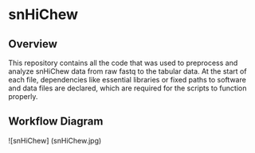# snHiChew

## Overview
This repository contains all the code that was used to preprocess and analyze snHiChew data from raw fastq to the tabular data. At the start of each file, dependencies like essential libraries or fixed paths to software and data files are declared, which are required for the scripts to function properly.

## Workflow Diagram
![snHiChew] (snHiChew.jpg)
